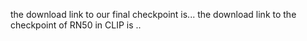 the download link to our final checkpoint is...
the download link to the checkpoint of RN50 in CLIP is .. 
